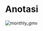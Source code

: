 # Anotasi
![monthly_gmv](https://user-images.githubusercontent.com/73599410/117394695-cdb5f380-af20-11eb-98bf-35dd9918c613.png)
